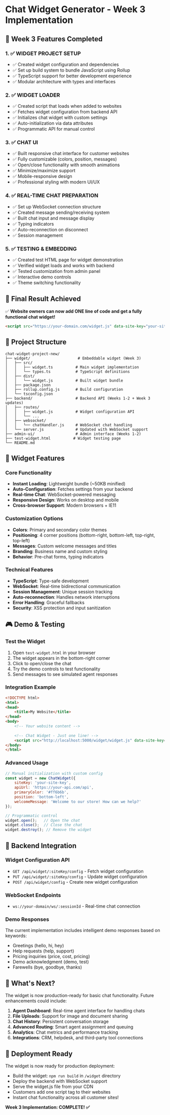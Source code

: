 # Chat Widget Generator - Week 3 Implementation

## 🎯 Week 3 Features Completed

### 1. ✅ WIDGET PROJECT SETUP
- ✅ Created widget configuration and dependencies
- ✅ Set up build system to bundle JavaScript using Rollup
- ✅ TypeScript support for better development experience
- ✅ Modular architecture with types and interfaces

### 2. ✅ WIDGET LOADER
- ✅ Created script that loads when added to websites
- ✅ Fetches widget configuration from backend API
- ✅ Initializes chat widget with custom settings
- ✅ Auto-initialization via data attributes
- ✅ Programmatic API for manual control

### 3. ✅ CHAT UI
- ✅ Built responsive chat interface for customer websites
- ✅ Fully customizable (colors, position, messages)
- ✅ Open/close functionality with smooth animations
- ✅ Minimize/maximize support
- ✅ Mobile-responsive design
- ✅ Professional styling with modern UI/UX

### 4. ✅ REAL-TIME CHAT PREPARATION
- ✅ Set up WebSocket connection structure
- ✅ Created message sending/receiving system
- ✅ Built chat input and message display
- ✅ Typing indicators
- ✅ Auto-reconnection on disconnect
- ✅ Session management

### 5. ✅ TESTING & EMBEDDING
- ✅ Created test HTML page for widget demonstration
- ✅ Verified widget loads and works with backend
- ✅ Tested customization from admin panel
- ✅ Interactive demo controls
- ✅ Theme switching functionality

## 🚀 Final Result Achieved

✅ **Website owners can now add ONE line of code and get a fully functional chat widget!**

```html
<script src="https://your-domain.com/widget.js" data-site-key="your-site-key"></script>
```

## 📁 Project Structure

```
chat-widget-project-new/
├── widget/                     # Embeddable widget (Week 3)
│   ├── src/
│   │   ├── widget.ts          # Main widget implementation
│   │   └── types.ts           # TypeScript definitions
│   ├── dist/
│   │   └── widget.js          # Built widget bundle
│   ├── package.json
│   ├── rollup.config.js       # Build configuration
│   └── tsconfig.json
├── backend/                   # Backend API (Weeks 1-2 + Week 3 updates)
│   ├── routes/
│   │   ├── widget.js          # Widget configuration API
│   │   └── ...
│   ├── websocket/
│   │   └── chatHandler.js     # WebSocket chat handling
│   └── server.js              # Updated with WebSocket support
├── admin-ui/                  # Admin interface (Weeks 1-2)
├── test-widget.html          # Widget testing page
└── README.md
```

## 🔧 Widget Features

### Core Functionality
- **Instant Loading**: Lightweight bundle (~50KB minified)
- **Auto-Configuration**: Fetches settings from your backend
- **Real-time Chat**: WebSocket-powered messaging
- **Responsive Design**: Works on desktop and mobile
- **Cross-browser Support**: Modern browsers + IE11

### Customization Options
- **Colors**: Primary and secondary color themes
- **Positioning**: 4 corner positions (bottom-right, bottom-left, top-right, top-left)
- **Messages**: Custom welcome messages and titles
- **Branding**: Business name and custom styling
- **Behavior**: Pre-chat forms, typing indicators

### Technical Features
- **TypeScript**: Type-safe development
- **WebSocket**: Real-time bidirectional communication
- **Session Management**: Unique session tracking
- **Auto-reconnection**: Handles network interruptions
- **Error Handling**: Graceful fallbacks
- **Security**: XSS protection and input sanitization

## 🎮 Demo & Testing

### Test the Widget
1. Open `test-widget.html` in your browser
2. The widget appears in the bottom-right corner
3. Click to open/close the chat
4. Try the demo controls to test functionality
5. Send messages to see simulated agent responses

### Integration Example
```html
<!DOCTYPE html>
<html>
<head>
    <title>My Website</title>
</head>
<body>
    <!-- Your website content -->
    
    <!-- Chat Widget - Just one line! -->
    <script src="http://localhost:5000/widget/widget.js" data-site-key="demo-site-key"></script>
</body>
</html>
```

### Advanced Usage
```javascript
// Manual initialization with custom config
const widget = new ChatWidget({
    siteKey: 'your-site-key',
    apiUrl: 'https://your-api.com/api',
    primaryColor: '#ff6b6b',
    position: 'bottom-left',
    welcomeMessage: 'Welcome to our store! How can we help?'
});

// Programmatic control
widget.open();   // Open the chat
widget.close();  // Close the chat
widget.destroy(); // Remove the widget
```

## 🔌 Backend Integration

### Widget Configuration API
- `GET /api/widget/:siteKey/config` - Fetch widget configuration
- `PUT /api/widget/:siteKey/config` - Update widget configuration
- `POST /api/widget/config` - Create new widget configuration

### WebSocket Endpoints
- `ws://your-domain/ws/:sessionId` - Real-time chat connection

### Demo Responses
The current implementation includes intelligent demo responses based on keywords:
- Greetings (hello, hi, hey)
- Help requests (help, support)
- Pricing inquiries (price, cost, pricing)
- Demo acknowledgment (demo, test)
- Farewells (bye, goodbye, thanks)

## 🎯 What's Next?

The widget is now production-ready for basic chat functionality. Future enhancements could include:

1. **Agent Dashboard**: Real-time agent interface for handling chats
2. **File Uploads**: Support for image and document sharing
3. **Chat History**: Persistent conversation storage
4. **Advanced Routing**: Smart agent assignment and queuing
5. **Analytics**: Chat metrics and performance tracking
6. **Integrations**: CRM, helpdesk, and third-party tool connections

## 🚀 Deployment Ready

The widget is now ready for production deployment:
- Build the widget: `npm run build` in `/widget` directory
- Deploy the backend with WebSocket support
- Serve the widget.js file from your CDN
- Customers add one script tag to their websites
- Instant chat functionality across all customer sites!

**Week 3 Implementation: COMPLETE! ✅**
